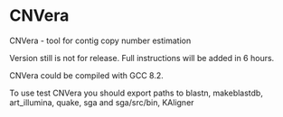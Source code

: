# CNVera

CNVera - tool for contig copy number estimation

Version still is not for release. Full instructions will be added in 6 hours.

CNVera could be compiled with GCC 8.2.

To use test CNVera you should export paths to blastn, makeblastdb, art_illumina, quake, sga and sga/src/bin, KAligner

